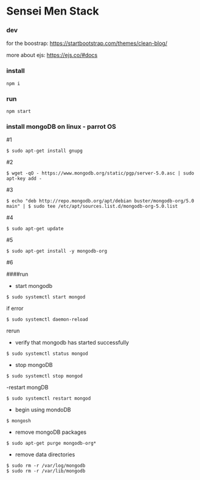 # Sensei Men Stack
### dev
for the boostrap: https://startbootstrap.com/themes/clean-blog/

more about ejs: https://ejs.co/#docs

### install

```
npm i
```
### run

```
npm start
```

### install mongoDB on linux - parrot OS

#1
```
$ sudo apt-get install gnupg
```
#2
```
$ wget -qO - https://www.mongodb.org/static/pgp/server-5.0.asc | sudo apt-key add -
```
#3
```
$ echo "deb http://repo.mongodb.org/apt/debian buster/mongodb-org/5.0 main" | $ sudo tee /etc/apt/sources.list.d/mongodb-org-5.0.list
```
#4
```
$ sudo apt-get update
```
#5
```
$ sudo apt-get install -y mongodb-org
```
#6

####run
- start mongodb
```
$ sudo systemctl start mongod
```
if error
```
$ sudo systemctl daemon-reload
```
rerun

- verify that mongodb has started successfully
```
$ sudo systemctl status mongod
```
- stop mongoDB
```
$ sudo systemctl stop mongod
```
-restart mongDB
```
$ sudo systemctl restart mongod
```
- begin using mondoDB
```
$ mongosh
```
- remove mongoDB packages
```
$ sudo apt-get purge mongodb-org*
```
- remove data directories
```
$ sudo rm -r /var/log/mongodb
$ sudo rm -r /var/lib/mongodb
```